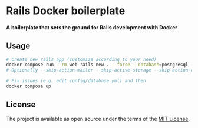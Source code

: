 # Rails Docker boilerplate

#### A boilerplate that sets the ground for Rails development with Docker

## Usage

```sh
# Create new rails app (customize according to your need)
docker compose run --rm web rails new . --force --database=postgresql --css=tailwind --skip-git --skip-system-test --skip-test --skip-docker
# Optionally --skip-action-mailer --skip-active-storage --skip-action-cable --skip-action-mailbox --skip-docker --skip-action-text --skip-jbuilder --skip-keeps

# Fix issues (e.g. edit config/database.yml) and then
docker compose up
```

## License

The project is available as open source under the terms of the [MIT License](http://opensource.org/licenses/MIT).

